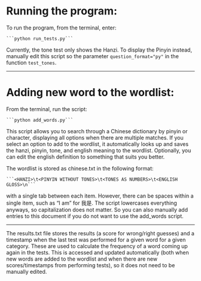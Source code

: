 # Running the program:

To run the program, from the terminal, enter:

	```python run_tests.py```

Currently, the tone test only shows the Hanzi. To display the Pinyin instead, manually edit this script so the parameter ```question_format="py"``` in the function ```test_tones```.

***

# Adding new word to the wordlist:

From the terminal, run the script:

	```python add_words.py```

This script allows you to search through a Chinese dictionary by pinyin or character, displaying all options when there are multiple matches. If you select an option to add to the wordlist, it automatically looks up and saves the hanzi, pinyin, tone, and english meaning to the wordlist. Optionally, you can edit the english definition to something that suits you better.

The wordlist is stored as chinese.txt in the following format:

	```<HANZI>\t<PINYIN WITHOUT TONES>\t<TONES AS NUMBERS>\t<ENGLISH GLOSS>\n```

with a single tab between each item. However, there can be spaces within a single item, such as “I am” for 我是. The script lowercases everything anyways, so capitalization does not  matter. So you can also manually add entries to this document if you do not want to use the add_words script.

***

The results.txt file stores the results (a score for wrong/right guesses) and a timestamp when the last test was performed for a given word for a given category. These are used to calculate the frequency of a word coming up again in the tests. This is accessed and updated automatically (both when new words are added to the wordlist and when there are new scores/timestamps from performing tests), so it does not need to be manually edited.
